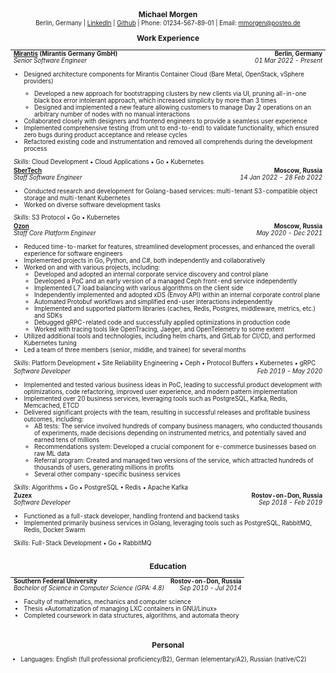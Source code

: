 # <div style="text-align: center; line-height: 0%; font-size: 12px">Michael Morgen</div>

<div style="line-height: 0%; font-size: 9.75px; margin-bottom: -5px; margin-top: -5px"><center> Berlin, Germany | <a href=https://linkedin.com/in/morgenmg>LinkedIn</a> | <a href=https://github.com/zerospiel>Github</a> | Phone: 01234-567-89-01 | Email: <a href=mailto:mmorgen@posteo.de>mmorgen@posteo.de</a> </center></div>

## <div style="text-align: center; line-height: 0%; font-size: 12px">Work Experience</div>

<table style="width: 100%; line-height: normal; font-size: 9.75px">
  <!-- mirantis -->
  <tr style="border-bottom-style: hidden">
    <td style="font-weight: bold; padding-bottom: 0px; padding-top: 0px">
      <a href=https://mirantis.com>Mirantis</a> (Mirantis Germany GmbH)
    </td>
    <td style="text-align: right; font-weight: bold; padding-bottom: 0px; padding-top: 0px">
      Berlin, Germany
    </td>
  </tr>
  <tr style="border-bottom-style: hidden">
    <td style="font-style: italic; padding-bottom: 0px; padding-top: 0px">
      Senior Software Engineer
    </td>
    <td style="text-align: right; font-style: italic; padding-bottom: 0px; padding-top: 0px">
      01 Mar 2022 - Present
    </td>
  </tr>
  <tr">
    <td colspan="2">
      <ul>
        <li>Designed architecture components for Mirantis Container Cloud (Bare Metal, OpenStack, vSphere providers)</li>
          <ul>
            <li>Developed a new approach for bootstrapping clusters by new clients via UI, pruning all-in-one black box error intolerant approach, which increased simplicity by more than 3 times</li>
            <li>Designed and implemented a new feature allowing customers to manage Day 2 operations on an arbitrary number of nodes with no manual interactions</li>
          </ul>
        <li>Collaborated closely with designers and frontend engineers to provide a seamless user experience</li>
        <li>Implemented comprehensive testing (from unit to end-to-end) to validate functionality, which ensured zero bugs during product acceptance and release cycles</li>
        <li>Refactored existing code and instrumentation and removed all comprehends during the development process</li>
      </ul>
      <i>Skills</i>: Cloud Development • Cloud Applications • Go • Kubernetes
    </td>
  </tr>
  <!-- sbertech -->
  <tr style="border-bottom-style: hidden">
    <td style="font-weight: bold; padding-bottom: 0px; padding-top: 0px">
      <a href=https://sbertech.ru>SberTech</a>
    </td>
    <td style="text-align: right; font-weight: bold; padding-bottom: 0px; padding-top: 0px">
      Moscow, Russia
    </td>
  </tr>
  <tr style="border-bottom-style: hidden">
    <td style="font-style: italic; padding-bottom: 0px; padding-top: 0px">
      Staff Software Engineer
    </td>
    <td style="text-align: right; font-style: italic; padding-bottom: 0px; padding-top: 0px">
      14 Jan 2022 - 28 Feb 2022
    </td>
  </tr>
  <tr>
    <td colspan="2">
      <ul>
        <li>Conducted research and development for Golang-based services: multi-tenant S3-compatible object storage and multi-tenant Kubernetes</li>
        <li>Worked on diverse software development tasks</li>
      </ul>
      <i>Skills</i>: S3 Protocol • Go • Kubernetes
    </td>
  </tr>
  <!-- ozon -->
  <tr style="border-bottom-style: hidden">
    <td style="font-weight: bold; padding-bottom: 0px; padding-top: 0px">
      <a href=https://ozon.ru>Ozon</a>
    </td>
    <td style="text-align: right; font-weight: bold; padding-bottom: 0px; padding-top: 0px">
      Moscow, Russia
    </td>
  </tr>
  <!-- ozon staff -->
  <tr style="border-bottom-style: hidden">
    <td style="font-style: italic; padding-bottom: 0px; padding-top: 0px">
      Staff Core Platform Engineer
    </td>
    <td style="text-align: right; font-style: italic; padding-bottom: 0px; padding-top: 0px">
      May 2020 - Dec 2021
    </td>
  </tr>
  <tr style="border-bottom-style: hidden">
    <td colspan="2">
      <ul>
        <li>Reduced time-to-market for features, streamlined development processes, and enhanced the overall experience for software engineers</li>
        <li>Implemented projects in Go, Python, and C#, both independently and collaboratively</li>
        <li>Worked on and with various projects, including:
          <ul>
            <li>Developed and adopted an internal corporate service discovery and control plane</li>
            <li>Developed a PoC and an early version of a managed Ceph front-end service independently</li>
            <li>Implemented L7 load balancing with various algorithms on the client side</li>
            <li>Independently implemented and adopted xDS (Envoy API) within an internal corporate control plane</li>
            <li>Automated Protobuf workflows and simplified end-user interactions independently</li>
            <li>Implemented and supported platform libraries (caches, Redis, Postgres, middleware, metrics, etc.) and SDKs</li>
            <li>Debugged gRPC-related code and successfully applied optimizations in production code</li>
            <li>Worked with tracing tools like OpenTracing, Jaeger, and OpenTelemetry to some extent</li>
          </ul>
        </li>
        <li>Utilized additional tools and technologies, including helm charts, and GitLab for CI/CD, and performed Kubernetes tuning</li>
        <li>Led a team of three members (senior, middle, and trainee) for several months</li>
      </ul>
      <i>Skills</i>: Platform Development • Site Reliability Engineering • Ceph • Protocol Buffers • Kubernetes • gRPC
    </td>
  </tr>
  <!-- ozon swe -->
  <tr style="border-bottom-style: hidden">
    <td style="font-style: italic; padding-bottom: 0px; padding-top: 0px">
      Software Developer
    </td>
    <td style="text-align: right; font-style: italic; padding-bottom: 0px; padding-top: 0px">
      Feb 2019 - May 2020
    </td>
  </tr>
  <tr>
    <td colspan="2">
      <ul>
        <li>Implemented and tested various business ideas in PoC, leading to successful product development with optimizations, code refactoring, improved user experience, and modern pattern implementation</li>
        <li>Implemented over 20 business services, leveraging tools such as PostgreSQL, Kafka, Redis, Memcached, ETCD</li>
        <li>Delivered significant projects with the team, resulting in successful releases and profitable business outcomes, including:
          <ul>
            <li>AB tests: The service involved hundreds of company business managers, who conducted thousands of experiments, made decisions depending on instrumented metrics, and potentially saved and earned tens of millions</li>
            <li>Recommendations system: Developed a crucial component for e-commerce businesses based on raw ML data</li>
            <li>Referral program: Created and managed two versions of the service, which attracted hundreds of thousands of users, generating millions in profits</li>
            <li>Several other company-specific business services</li>
          </ul>
        </li>
      </ul>
      <i>Skills</i>: Algorithms • Go • PostgreSQL • Redis • Apache Kafka
    </td>
  </tr>
  <!-- zuzex -->
  <tr style="border-bottom-style: hidden">
    <td style="font-weight: bold; padding-bottom: 0px; padding-top: 0px">
      Zuzex
    </td>
    <td style="text-align: right; font-weight: bold; padding-bottom: 0px; padding-top: 0px">
      Rostov-on-Don, Russia
    </td>
  </tr>
  <tr style="border-bottom-style: hidden">
    <td style="font-style: italic; padding-bottom: 0px; padding-top: 0px">
      Software Developer
    </td>
    <td style="text-align: right; font-style: italic; padding-bottom: 0px; padding-top: 0px">
      Sep 2018 - Feb 2019
    </td>
  </tr>
  <tr style="border-bottom-style: hidden">
    <td colspan="2">
      <ul>
        <li>Functioned as a full-stack developer, handling frontend and backend tasks</li>
        <li>Implemented primarily business services in Golang, leveraging tools such as PostgreSQL, RabbitMQ, Redis, Docker Swarm</li>
      </ul>
      <i>Skills</i>: Full-Stack Development • Go • RabbitMQ
    </td>
  </tr>
</table>

## <div style="text-align: center; line-height: 0%; font-size: 12px">Education</div>

<table style="width: 100%; line-height: normal; font-size: 9.75px">
  <tr style="border-bottom-style: hidden">
    <td style="font-weight: bold; padding-bottom: 0px; padding-top: 0px">
      Southern Federal University
    </td>
    <td style="text-align: right; font-weight: bold; padding-bottom: 0px; padding-top: 0px">
      Rostov-on-Don, Russia
    </td>
  </tr>
  <tr style="border-bottom-style: hidden">
    <td style="font-style: italic; padding-bottom: 0px; padding-top: 0px">
      Bachelor of Science in Computer Science (GPA: 4.8)
    </td>
    <td style="text-align: right; font-style: italic; padding-bottom: 0px; padding-top: 0px">
      Sep 2010 - Jul 2014
    </td>
  </tr>
  <tr style="border-bottom-style: hidden">
    <td colspan="2">
      <ul>
        <li>Faculty of mathematics, mechanics and computer science</li>
        <li>Thesis «Automatization of managing LXC containers in GNU/Linux»</li>
        <li>Completed coursework in data structures, algorithms, and automata theory</li>
      </ul>
    </td>
  </tr>
</table>

## <div style="text-align: center; line-height: 0%; font-size: 12px">Personal</div>

<div style="line-height: normal; font-size: 9.75px">

- Languages: English (full professional proficiency/B2), German (elementary/A2), Russian (native/C2)

</div>
